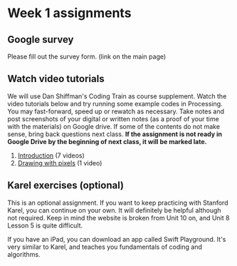 # Week 1 assignments

## Google survey
Please fill out the survey form. (link on the main page)

## Watch video tutorials

We will use Dan Shiffman's Coding Train as course supplement. Watch the video tutorials below and try running some example codes in Processing. You may fast-forward, speed up or rewatch as necessary. Take notes and post screenshots of your digital or written notes (as a proof of your time with the materials) on Google drive. If some of the contents do not make sense, bring back questions next class. **If the assignment is not ready in Google Drive by the beginning of next class, it will be marked late.**

1. [Introduction](https://www.youtube.com/watch?v=2VLaIr5Ckbs&list=PLRqwX-V7Uu6ZYJC7L-r6rX6utt6wwJCyi) (7 videos)
1. [Drawing with pixels](https://www.youtube.com/watch?v=a562vsSI2Po&list=PLRqwX-V7Uu6bsRnSEJ9tRn4V_XCGXovs4) (1 video)

## Karel exercises (optional)
This is an optional assignment. If you want to keep practicing with Stanford Karel, you can continue on your own. It will definitely be helpful although not required. Keep in mind the website is broken from Unit 10 on, and Unit 8 Lesson 5 is quite difficult.

If you have an iPad, you can download an app called Swift Playground. It's very similar to Karel, and teaches you fundamentals of coding and algorithms.

